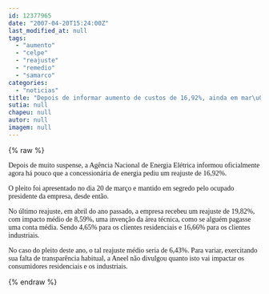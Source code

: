 ```yaml
---
id: 12377965
date: "2007-04-20T15:24:00Z"
last_modified_at: null
tags:
  - "aumento"
  - "celpe"
  - "reajuste"
  - "remedio"
  - "samarco"
categories:
  - "noticias"
title: "Depois de informar aumento de custos de 16,92%, ainda em mar\u00e7o, Celpe pede reajuste m\u00e9dio de 6,43%"
sutia: null
chapeu: null
autor: null
imagem: null
---
```

{% raw %}
<p><P><FONT face=Verdana>Depois de muito suspense, a Agência Nacional de Energia Elétrica informou oficialmente agora há pouco que a concessionária de energia pediu um reajuste de 16,92%. </FONT></P></p>
<p><P><FONT face=Verdana>O&nbsp;pleito foi apresentado no dia 20 de março e mantido em segredo pelo ocupado presidente da empresa, desde então.</FONT></P></p>
<p><P><FONT face=Verdana>No último reajuste, em abril do ano passado, a empresa recebeu um reajuste de 19,82%, com impacto médio de 8,59%, uma invenção da área técnica, como se alguém pagasse uma conta média. Sendo 4,65% para os clientes residenciais e 16,66% para os clientes industriais.</FONT></P></p>
<p><P><FONT face=Verdana>No caso do pleito deste ano, o tal reajuste médio seria de 6,43%. Para variar, exercitando sua falta de transparência habitual, a Aneel não divulgou quanto isto vai impactar os consumidores residenciais e os industriais.</FONT></P> </p>
{% endraw %}